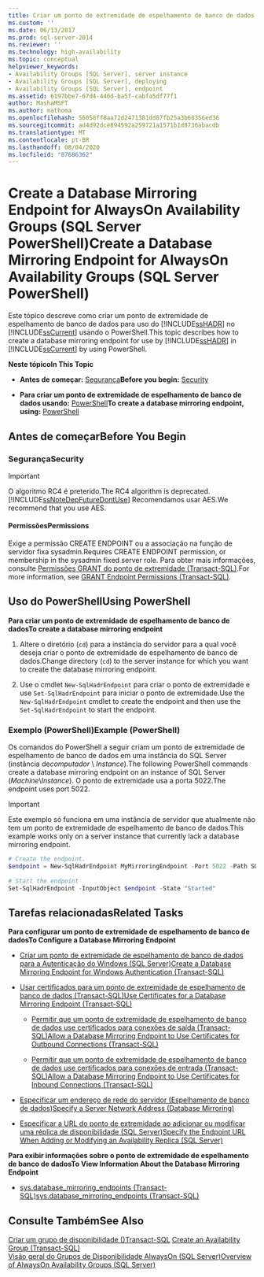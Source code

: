 ```yaml
---
title: Criar um ponto de extremidade de espelhamento de banco de dados para Grupos de Disponibilidade AlwaysOn (SQL Server PowerShell) | Microsoft Docs
ms.custom: ''
ms.date: 06/13/2017
ms.prod: sql-server-2014
ms.reviewer: ''
ms.technology: high-availability
ms.topic: conceptual
helpviewer_keywords:
- Availability Groups [SQL Server], server instance
- Availability Groups [SQL Server], deploying
- Availability Groups [SQL Server], endpoint
ms.assetid: 6197bbe7-67d4-446d-ba5f-cabfa5df77f1
author: MashaMSFT
ms.author: mathoma
ms.openlocfilehash: 56058ff8aa72d2471381dd87fb25a3b68356ed36
ms.sourcegitcommit: ad4d92dce894592a259721a1571b1d8736abacdb
ms.translationtype: MT
ms.contentlocale: pt-BR
ms.lasthandoff: 08/04/2020
ms.locfileid: "87686362"
---
```

# <a name="create-a-database-mirroring-endpoint-for-alwayson-availability-groups-sql-server-powershell"></a><span data-ttu-id="9ed63-102">Create a Database Mirroring Endpoint for AlwaysOn Availability Groups (SQL Server PowerShell)</span><span class="sxs-lookup"><span data-stu-id="9ed63-102">Create a Database Mirroring Endpoint for AlwaysOn Availability Groups (SQL Server PowerShell)</span></span>
  <span data-ttu-id="9ed63-103">Este tópico descreve como criar um ponto de extremidade de espelhamento de banco de dados para uso do [!INCLUDE[ssHADR](../../../includes/sshadr-md.md)] no [!INCLUDE[ssCurrent](../../../includes/sscurrent-md.md)] usando o PowerShell.</span><span class="sxs-lookup"><span data-stu-id="9ed63-103">This topic describes how to create a database mirroring endpoint for use by [!INCLUDE[ssHADR](../../../includes/sshadr-md.md)] in [!INCLUDE[ssCurrent](../../../includes/sscurrent-md.md)] by using PowerShell.</span></span>  
  
 <span data-ttu-id="9ed63-104">**Neste tópico**</span><span class="sxs-lookup"><span data-stu-id="9ed63-104">**In This Topic**</span></span>  
  
-   <span data-ttu-id="9ed63-105">**Antes de começar:**  [Segurança](#Security)</span><span class="sxs-lookup"><span data-stu-id="9ed63-105">**Before you begin:**  [Security](#Security)</span></span>  
  
-   <span data-ttu-id="9ed63-106">**Para criar um ponto de extremidade de espelhamento de banco de dados usando:**  [PowerShell](#PowerShellProcedure)</span><span class="sxs-lookup"><span data-stu-id="9ed63-106">**To create a database mirroring endpoint, using:**  [PowerShell](#PowerShellProcedure)</span></span>  
  
## <a name="before-you-begin"></a><span data-ttu-id="9ed63-107">Antes de começar</span><span class="sxs-lookup"><span data-stu-id="9ed63-107">Before You Begin</span></span>  
  
###  <a name="security"></a><a name="Security"></a> <span data-ttu-id="9ed63-108">Segurança</span><span class="sxs-lookup"><span data-stu-id="9ed63-108">Security</span></span>  
  
> [!IMPORTANT]  
>  <span data-ttu-id="9ed63-109">O algoritmo RC4 é preterido.</span><span class="sxs-lookup"><span data-stu-id="9ed63-109">The RC4 algorithm is deprecated.</span></span> [!INCLUDE[ssNoteDepFutureDontUse](../../../includes/ssnotedepfuturedontuse-md.md)] <span data-ttu-id="9ed63-110">Recomendamos usar AES.</span><span class="sxs-lookup"><span data-stu-id="9ed63-110">We recommend that you use AES.</span></span>  
  
####  <a name="permissions"></a><a name="Permissions"></a> <span data-ttu-id="9ed63-111">Permissões</span><span class="sxs-lookup"><span data-stu-id="9ed63-111">Permissions</span></span>  
 <span data-ttu-id="9ed63-112">Exige a permissão CREATE ENDPOINT ou a associação na função de servidor fixa sysadmin.</span><span class="sxs-lookup"><span data-stu-id="9ed63-112">Requires CREATE ENDPOINT permission, or membership in the sysadmin fixed server role.</span></span> <span data-ttu-id="9ed63-113">Para obter mais informações, consulte [Permissões GRANT do ponto de extremidade &#40;Transact-SQL&#41;](/sql/t-sql/statements/grant-endpoint-permissions-transact-sql).</span><span class="sxs-lookup"><span data-stu-id="9ed63-113">For more information, see [GRANT Endpoint Permissions &#40;Transact-SQL&#41;](/sql/t-sql/statements/grant-endpoint-permissions-transact-sql).</span></span>  
  
##  <a name="using-powershell"></a><a name="PowerShellProcedure"></a> <span data-ttu-id="9ed63-114">Uso do PowerShell</span><span class="sxs-lookup"><span data-stu-id="9ed63-114">Using PowerShell</span></span>  
 <span data-ttu-id="9ed63-115">**Para criar um ponto de extremidade de espelhamento de banco de dados**</span><span class="sxs-lookup"><span data-stu-id="9ed63-115">**To create a database mirroring endpoint**</span></span>  
  
1.  <span data-ttu-id="9ed63-116">Altere o diretório (`cd`) para a instância do servidor para a qual você deseja criar o ponto de extremidade de espelhamento de banco de dados.</span><span class="sxs-lookup"><span data-stu-id="9ed63-116">Change directory (`cd`) to the server instance for which you want to create the database mirroring endpoint.</span></span>  
  
2.  <span data-ttu-id="9ed63-117">Use o cmdlet `New-SqlHadrEndpoint` para criar o ponto de extremidade e use `Set-SqlHadrEndpoint` para iniciar o ponto de extremidade.</span><span class="sxs-lookup"><span data-stu-id="9ed63-117">Use the `New-SqlHadrEndpoint` cmdlet to create the endpoint and then use the `Set-SqlHadrEndpoint` to start the endpoint.</span></span>  
  
###  <a name="example-powershell"></a><a name="PShellExample"></a> <span data-ttu-id="9ed63-118">Exemplo (PowerShell)</span><span class="sxs-lookup"><span data-stu-id="9ed63-118">Example (PowerShell)</span></span>  
 <span data-ttu-id="9ed63-119">Os comandos do PowerShell a seguir criam um ponto de extremidade de espelhamento de banco de dados em uma instância do SQL Server (instância de*computador* \\ *Instance*).</span><span class="sxs-lookup"><span data-stu-id="9ed63-119">The following PowerShell commands create a database mirroring endpoint on an instance of SQL Server (*Machine*\\*Instance*).</span></span> <span data-ttu-id="9ed63-120">O ponto de extremidade usa a porta 5022.</span><span class="sxs-lookup"><span data-stu-id="9ed63-120">The endpoint uses port 5022.</span></span>  
  
> [!IMPORTANT]  
>  <span data-ttu-id="9ed63-121">Este exemplo só funciona em uma instância de servidor que atualmente não tem um ponto de extremidade de espelhamento de banco de dados.</span><span class="sxs-lookup"><span data-stu-id="9ed63-121">This example works only on a server instance that currently lack a database mirroring endpoint.</span></span>  
  
```powershell
# Create the endpoint.  
$endpoint = New-SqlHadrEndpoint MyMirroringEndpoint -Port 5022 -Path SQLSERVER:\SQL\Machine\Instance  
  
# Start the endpoint  
Set-SqlHadrEndpoint -InputObject $endpoint -State "Started"
```  
  
##  <a name="related-tasks"></a><a name="RelatedTasks"></a> <span data-ttu-id="9ed63-122">Tarefas relacionadas</span><span class="sxs-lookup"><span data-stu-id="9ed63-122">Related Tasks</span></span>  
 <span data-ttu-id="9ed63-123">**Para configurar um ponto de extremidade de espelhamento de banco de dados**</span><span class="sxs-lookup"><span data-stu-id="9ed63-123">**To Configure a Database Mirroring Endpoint**</span></span>  
  
-   [<span data-ttu-id="9ed63-124">Criar um ponto de extremidade de espelhamento de banco de dados para a Autenticação do Windows &#40;SQL Server&#41;</span><span class="sxs-lookup"><span data-stu-id="9ed63-124">Create a Database Mirroring Endpoint for Windows Authentication &#40;Transact-SQL&#41;</span></span>](../../database-mirroring/create-a-database-mirroring-endpoint-for-windows-authentication-transact-sql.md)  
  
-   [<span data-ttu-id="9ed63-125">Usar certificados para um ponto de extremidade de espelhamento de banco de dados &#40;Transact-SQL&#41;</span><span class="sxs-lookup"><span data-stu-id="9ed63-125">Use Certificates for a Database Mirroring Endpoint &#40;Transact-SQL&#41;</span></span>](../../database-mirroring/use-certificates-for-a-database-mirroring-endpoint-transact-sql.md)  
  
    -   [<span data-ttu-id="9ed63-126">Permitir que um ponto de extremidade de espelhamento de banco de dados use certificados para conexões de saída &#40;Transact-SQL&#41;</span><span class="sxs-lookup"><span data-stu-id="9ed63-126">Allow a Database Mirroring Endpoint to Use Certificates for Outbound Connections &#40;Transact-SQL&#41;</span></span>](../../database-mirroring/database-mirroring-use-certificates-for-outbound-connections.md)  
  
    -   [<span data-ttu-id="9ed63-127">Permitir que um ponto de extremidade de espelhamento de banco de dados use certificados para conexões de entrada &#40;Transact-SQL&#41;</span><span class="sxs-lookup"><span data-stu-id="9ed63-127">Allow a Database Mirroring Endpoint to Use Certificates for Inbound Connections &#40;Transact-SQL&#41;</span></span>](../../database-mirroring/database-mirroring-use-certificates-for-inbound-connections.md)  
  
-   [<span data-ttu-id="9ed63-128">Especificar um endereço de rede do servidor &#40;Espelhamento de banco de dados&#41;</span><span class="sxs-lookup"><span data-stu-id="9ed63-128">Specify a Server Network Address &#40;Database Mirroring&#41;</span></span>](../../database-mirroring/specify-a-server-network-address-database-mirroring.md)  
  
-   [<span data-ttu-id="9ed63-129">Especificar a URL do ponto de extremidade ao adicionar ou modificar uma réplica de disponibilidade &#40;SQL Server&#41;</span><span class="sxs-lookup"><span data-stu-id="9ed63-129">Specify the Endpoint URL When Adding or Modifying an Availability Replica &#40;SQL Server&#41;</span></span>](specify-endpoint-url-adding-or-modifying-availability-replica.md)  
  
 <span data-ttu-id="9ed63-130">**Para exibir informações sobre o ponto de extremidade de espelhamento de banco de dados**</span><span class="sxs-lookup"><span data-stu-id="9ed63-130">**To View Information About the Database Mirroring Endpoint**</span></span>  
  
-   [<span data-ttu-id="9ed63-131">sys.database_mirroring_endpoints &#40;Transact-SQL&#41;</span><span class="sxs-lookup"><span data-stu-id="9ed63-131">sys.database_mirroring_endpoints &#40;Transact-SQL&#41;</span></span>](/sql/relational-databases/system-catalog-views/sys-database-mirroring-endpoints-transact-sql)  
  
## <a name="see-also"></a><span data-ttu-id="9ed63-132">Consulte Também</span><span class="sxs-lookup"><span data-stu-id="9ed63-132">See Also</span></span>  
 <span data-ttu-id="9ed63-133">[Criar um grupo de disponibilidade &#40;&#41;Transact-SQL](create-an-availability-group-transact-sql.md) </span><span class="sxs-lookup"><span data-stu-id="9ed63-133">[Create an Availability Group &#40;Transact-SQL&#41;](create-an-availability-group-transact-sql.md) </span></span>  
 [<span data-ttu-id="9ed63-134">Visão geral do Grupos de Disponibilidade AlwaysOn &#40;SQL Server&#41;</span><span class="sxs-lookup"><span data-stu-id="9ed63-134">Overview of AlwaysOn Availability Groups &#40;SQL Server&#41;</span></span>](overview-of-always-on-availability-groups-sql-server.md)  
